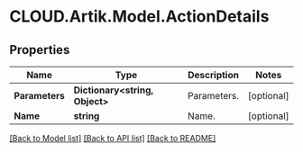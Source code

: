 # CLOUD.Artik.Model.ActionDetails
## Properties

Name | Type | Description | Notes
------------ | ------------- | ------------- | -------------
**Parameters** | **Dictionary&lt;string, Object&gt;** | Parameters. | [optional] 
**Name** | **string** | Name. | [optional] 

[[Back to Model list]](../README.md#documentation-for-models) [[Back to API list]](../README.md#documentation-for-api-endpoints) [[Back to README]](../README.md)

